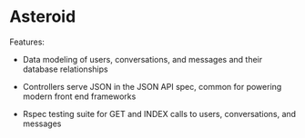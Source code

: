 # Asteroid

Features:

* Data modeling of users, conversations, and messages and their database relationships

* Controllers serve JSON in the JSON API spec, common for powering modern front end frameworks

* Rspec testing suite for GET and INDEX calls to users, conversations, and messages
